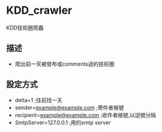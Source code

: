 # KDD_crawler
KDD技術圈爬蟲
## 描述
 * 爬出前一天被發布或comments過的技術圈
## 設定方式
 * delta=1 ;往前找一天
 * sender=example@example.com ;寄件者帳號
 * recipient=example@example.com ;收件者帳號,以逗號分隔
 * SmtpServer=127.0.0.1 ;用的smtp server

